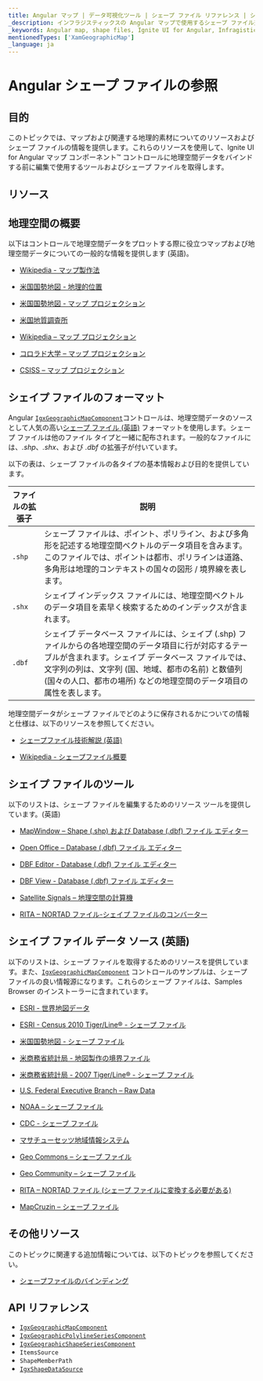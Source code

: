 ```yaml
---
title: Angular マップ | データ可視化ツール | シェープ ファイル リファレンス | シェープ ファイルの編集 | インフラジスティックス
_description: インフラジスティックスの Angular マップで使用するシェープ ファイル形式について説明します。Ignite UI for Angular マップ チュートリアルを是非お試しください!
_keywords: Angular map, shape files, Ignite UI for Angular, Infragistics, shape editing, Angular マップ, シェープ ファイル, シェイプの編集, インフラジスティックス
mentionedTypes: ['XamGeographicMap']
_language: ja
---
```


# Angular シェープ ファイルの参照

## 目的

このトピックでは、マップおよび関連する地理的素材についてのリソースおよびシェープ ファイルの情報を提供します。これらのリソースを使用して、Ignite UI for Angular マップ コンポーネント™ コントロールに地理空間データをバインドする前に編集で使用するツールおよびシェープ ファイルを取得します。

## リソース

## 地理空間の概要

以下はコントロールで地理空間データをプロットする際に役立つマップおよび地理空間データについての一般的な情報を提供します (英語)。

*   [Wikipedia - マップ製作法](http://en.wikipedia.org/wiki/Cartography)

*   [米国国勢地図 - 地理的位置](http://nationalatlas.gov/articles/mapping/a_latlong.html)

*   [米国国勢地図 - マップ プロジェクション](http://nationalatlas.gov/articles/mapping/a_projections.html)

*   [米国地質調査所](http://www.usgs.gov/)

*   [Wikipedia – マップ プロジェクション](http://en.wikipedia.org/wiki/Map_projection)

*   [コロラド大学 – マップ プロジェクション](http://www.colorado.edu/geography/gcraft/notes/mapproj/mapproj_f.html)

*   [CSISS – マップ プロジェクション](http://www.csiss.org/map-projections/index.html)

## シェイプ ファイルのフォーマット

Angular [`IgxGeographicMapComponent`]({environment:dvApiBaseUrl}/products/ignite-ui-angular/api/docs/typescript/latest/classes/igniteui_angular_maps.igxgeographicmapcomponent.html)コントロールは、地理空間データのソースとして人気の高い[シェープ ファイル (英語)](http://en.wikipedia.org/wiki/Shapefile#Overview) フォーマットを使用します。シェープ ファイルは他のファイル タイプと一緒に配布されます。一般的なファイルには、*.shp*、*.shx*、および *.dbf* の拡張子が付いています。

以下の表は、シェープ ファイルの各タイプの基本情報および目的を提供しています。

| ファイルの拡張子 | 説明 |
| ---------------|------------ |
| `.shp` | シェープ ファイルは、ポイント、ポリライン、および多角形を記述する地理空間ベクトルのデータ項目を含みます。このファイルでは、ポイントは都市、ポリラインは道路、多角形は地理的コンテキストの国々の図形 / 境界線を表します。 |
| `.shx` | シェイプ インデックス ファイルには、地理空間ベクトルのデータ項目を素早く検索するためのインデックスが含まれます。 |
| `.dbf` | シェイプ データベース ファイルには、シェイプ (.shp) ファイルからの各地理空間のデータ項目に行が対応するテーブルが含まれます。シェイプ データベース ファイルでは、文字列の列は、文字列 (国、地域、都市の名前) と数値列 (国々の人口、都市の場所) などの地理空間のデータ項目の属性を表します。 |

地理空間データがシェープ ファイルでどのように保存されるかについての情報と仕様は、以下のリソースを参照してください。

*   [シェープファイル技術解説 (英語)](http://www.esri.com/library/whitepapers/pdfs/shapefile.pdf)

*   [Wikipedia - シェープファイル概要](http://ja.wikipedia.org/wiki/シェープファイル#概要)

## シェイプ ファイルのツール

以下のリストは、シェープ ファイルを編集するためのリソース ツールを提供しています。(英語)

*   [MapWindow – Shape (.shp) および Database (.dbf) ファイル エディター](http://www.mapwindow.org/)

*   [Open Office – Database (.dbf) ファイル エディター](http://openoffice.org/)

*   [DBF Editor - Database (.dbf) ファイル エディター](http://dbfeditor.com/)

*   [DBF View - Database (.dbf) ファイル エディター](http://dbfview.com/view-dbf-file.html)

*   [Satellite Signals – 地理空間の計算機](http://www.satsig.net/degrees-minutes-seconds-calculator.htm)

*   [RITA – NORTAD ファイル-シェイプ ファイルのコンバーター](http://www.bts.gov/publications/north_american_transportation_atlas_data/html/data_converter.html)

## シェイプ ファイル データ ソース (英語)

以下のリストは、シェープ ファイルを取得するためのリソースを提供しています。また、[`IgxGeographicMapComponent`]({environment:dvApiBaseUrl}/products/ignite-ui-angular/api/docs/typescript/latest/classes/igniteui_angular_maps.igxgeographicmapcomponent.html) コントロールのサンプルは、シェープ ファイルの良い情報源になります。これらのシェープ ファイルは、Samples Browser のインストーラーに含まれています。

*   [ESRI - 世界地図データ](http://www.esri.com/data/download/basemap/index.html)

*   [ESRI - Census 2010 Tiger/Line® - シェープ ファイル](http://www.census.gov/geo/www/tiger/tgrshp2010/tgrshp2010.html)

*   [米国国勢地図 - シェープ ファイル](http://www.nationalatlas.gov/atlasftp.html)

*   [米商務省統計局 - 地図製作の境界ファイル](http://www.census.gov/geo/www/cob/index.html)

*   [米商務省統計局 - 2007 Tiger/Line® - シェープ ファイル](http://www.census.gov/cgi-bin/geo/shapefiles/national-files)

*   [U.S. Federal Executive Branch – Raw Data](https://explore.data.gov/catalog/raw/)

*   [NOAA – シェープ ファイル](http://www.nws.noaa.gov/geodata/)

*   [CDC - シェープ ファイル](http://wwwn.cdc.gov/epiinfo/script/shapefiles.aspx)

*   [マサチューセッツ地域情報システム](http://www.mass.gov/mgis/massgis.htm)

*   [Geo Commons – シェープ ファイル](http://geocommons.com/searches?query=shapefiles)

*   [Geo Community – シェープ ファイル](http://data.geocomm.com/catalog/)

*   [RITA – NORTAD ファイル (シェープ ファイルに変換する必要がある)](http://www.bts.gov/publications/north_american_transportation_atlas_data/)

*   [MapCruzin – シェープ ファイル](http://www.mapcruzin.com/download-free-arcgis-shapefiles.htm)

## その他リソース

このトピックに関連する追加情報については、以下のトピックを参照してください。

*   [シェープファイルのバインディング](geo-map-binding-shp-file.md)

## API リファレンス

*   [`IgxGeographicMapComponent`]({environment:dvApiBaseUrl}/products/ignite-ui-angular/api/docs/typescript/latest/classes/igniteui_angular_maps.igxgeographicmapcomponent.html)
*   [`IgxGeographicPolylineSeriesComponent`]({environment:dvApiBaseUrl}/products/ignite-ui-angular/api/docs/typescript/latest/classes/igniteui_angular_maps.igxgeographicpolylineseriescomponent.html)
*   [`IgxGeographicShapeSeriesComponent`]({environment:dvApiBaseUrl}/products/ignite-ui-angular/api/docs/typescript/latest/classes/igniteui_angular_maps.igxgeographicshapeseriescomponent.html)
*   `ItemsSource`
*   `ShapeMemberPath`
*   [`IgxShapeDataSource`]({environment:dvApiBaseUrl}/products/ignite-ui-angular/api/docs/typescript/latest/classes/undefined.igxshapedatasource.html)
